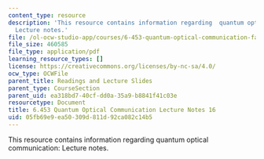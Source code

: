 ```yaml
---
content_type: resource
description: 'This resource contains information regarding  quantum optical communication:
  Lecture notes.'
file: /ol-ocw-studio-app/courses/6-453-quantum-optical-communication-fall-2016/05fb69e9ea50309d811d92ca082c14b5_MIT6_453F16_Lect16.pdf
file_size: 460585
file_type: application/pdf
learning_resource_types: []
license: https://creativecommons.org/licenses/by-nc-sa/4.0/
ocw_type: OCWFile
parent_title: Readings and Lecture Slides
parent_type: CourseSection
parent_uid: ea318bd7-40cf-dd0a-35a9-b8841f41c03e
resourcetype: Document
title: 6.453 Quantum Optical Communication Lecture Notes 16
uid: 05fb69e9-ea50-309d-811d-92ca082c14b5
---
```

This resource contains information regarding  quantum optical communication: Lecture notes.